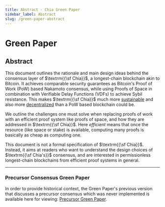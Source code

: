 ```yaml
---
title: Abstract - Chia Green Paper
sidebar_label: Abstract
slug: /green-paper-abstract
---
```


# Green Paper

## Abstract

This document outlines the rationale and main design ideas behind the consensus layer of $\textrm{{\sf Chia}}$, a longest-chain blockchain akin to Bitcoin. It achieves comparable security guarantees as Bitcoin's Proof of Work (PoW) based Nakamoto consensus, while using Proofs of Space in combination with Verifiable Delay Functions (VDFs) to achieve Sybil resistance. This makes $\textrm{{\sf Chia}}$ much more [sustainable](https://chiapower.org/) and also more [decentralized](https://xch.farm/decentralization/) than a PoW based blockchain could be.

We outline the challenges one must solve when replacing proofs of work with an efficient proof system like proofs of space, and how they are addressed in $\textrm{{\sf Chia}}$. Here _efficient_ means that once the resource (like space or stake) is available, computing many proofs is basically as cheap as computing one.

This document is not a formal specification of $\textrm{{\sf Chia}}$. Instead, it aims at readers who want to understand the design choices of $\textrm{{\sf Chia's}}$ consensus, and are interested in permissionless longest-chain blockchains from efficient proof systems in general.

---

### Precursor Consensus Green Paper

In order to provide historical context, the Green Paper's previous version that discusses a precursor consensus which was never implemented is available here for viewing: [Precursor Green Paper](/files/Precursor-ChiaGreenPaper.pdf). 